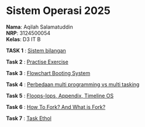 # Sistem Operasi 2025

**Nama**: Aqilah Salamatuddin  
**NRP**: 3124500054  
**Kelas**: D3 IT B  

**TASK 1** : 
[Sistem bilangan](https://github.com/iniaaqilah/SisOp-2025/blob/main/SisOp-1.md)


**Task 2** :
[Practise Exercise](https://github.com/iniaaqilah/SisOp-2025/blob/main/SisOp-2.md)

**Task 3** : [Flowchart Booting System](https://github.com/iniaaqilah/SisOp-2025/blob/main/SisOs-3.md)

**Task 4** : [Perbedaan multi programming vs multi tasking ](https://github.com/iniaaqilah/SisOp-2025/blob/main/SisOs-4.md)

**Task 5** : [Floops-Iops, Appendix, Timeline OS](https://github.com/iniaaqilah/SisOp-2025/blob/main/SisOp-5.md)

**Task 6** : [How To Fork? And What is Fork?](https://github.com/iniaaqilah/SisOp-2025/blob/main/SisOp-6.md)

**Task 7** : [Task Ethol](https://github.com/iniaaqilah/SisOp-2025/tree/main/SisOp-7)
